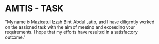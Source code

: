 # AMTIS - TASK
"My name is Mazidatul Izzah Binti Abdul Latip, and I have diligently worked on the assigned task with the aim of meeting and exceeding your requirements. I hope that my efforts have resulted in a satisfactory outcome."
